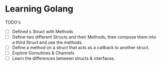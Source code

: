 # Learning Golang

TODO's
- [ ] Defined s Struct with Methods
- [ ] Define two different Structs and their Methods, then compose them into a third Struct and use the methods.
- [ ] Define a method on a struct that acts as a callback to another struct.
- [ ] Explore Goroutines & Channels
- [ ] Learn the differences between structs & interfaces. 